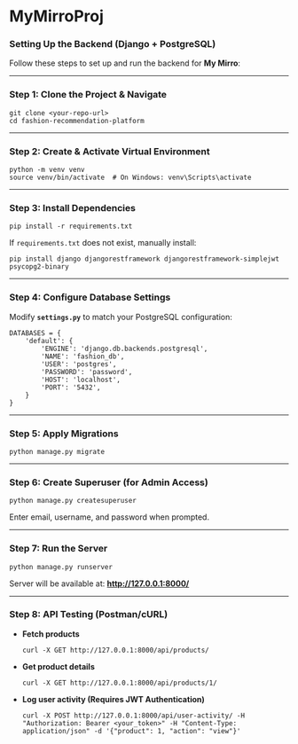 # MyMirroProj

### **Setting Up the Backend (Django + PostgreSQL)**  

Follow these steps to set up and run the backend for **My Mirro**:

---

### **Step 1: Clone the Project & Navigate**
```
git clone <your-repo-url>
cd fashion-recommendation-platform
```

---

### **Step 2: Create & Activate Virtual Environment**
```
python -m venv venv
source venv/bin/activate  # On Windows: venv\Scripts\activate
```

---

### **Step 3: Install Dependencies**
```
pip install -r requirements.txt
```
If `requirements.txt` does not exist, manually install:
```
pip install django djangorestframework djangorestframework-simplejwt psycopg2-binary
```

---

### **Step 4: Configure Database Settings**
Modify **`settings.py`** to match your PostgreSQL configuration:
```
DATABASES = {
    'default': {
        'ENGINE': 'django.db.backends.postgresql',
        'NAME': 'fashion_db',
        'USER': 'postgres',
        'PASSWORD': 'password',
        'HOST': 'localhost',
        'PORT': '5432',
    }
}
```

---

### **Step 5: Apply Migrations**
```
python manage.py migrate
```

---

### **Step 6: Create Superuser (for Admin Access)**
```
python manage.py createsuperuser
```
Enter email, username, and password when prompted.

---

### **Step 7: Run the Server**
```
python manage.py runserver
```
Server will be available at: **http://127.0.0.1:8000/**

---

### **Step 8: API Testing (Postman/cURL)**
- **Fetch products**  
  ```
  curl -X GET http://127.0.0.1:8000/api/products/
  ```
- **Get product details**  
  ```
  curl -X GET http://127.0.0.1:8000/api/products/1/
  ```
- **Log user activity (Requires JWT Authentication)**  
  ```
  curl -X POST http://127.0.0.1:8000/api/user-activity/ -H "Authorization: Bearer <your_token>" -H "Content-Type: application/json" -d '{"product": 1, "action": "view"}'
  ```
